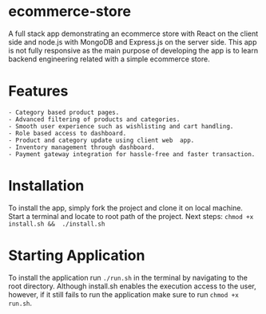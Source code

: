 # ecommerce-store
A full stack app demonstrating an ecommerce store with React on the client side and node.js with MongoDB and Express.js on the server side. This app is not fully responsive as the main purpose of developing the app is to learn backend engineering related with a simple ecommerce store.

# Features
    - Category based product pages.
    - Advanced filtering of products and categories.
    - Smooth user experience such as wishlisting and cart handling.
    - Role based access to dashboard.
    - Product and category update using client web  app.
    - Inventory management through dashboard.
    - Payment gateway integration for hassle-free and faster transaction.

# Installation
To install the app, simply fork the project and clone it on local machine. Start a terminal and locate to root path of the project. Next steps:
    ```
        chmod +x install.sh && 
        ./install.sh
    ```
# Starting Application
To install the application run ```./run.sh``` in the terminal by navigating to the root directory. Although install.sh enables the execution access to the user, however, if it still fails to run the application make sure to run ```chmod +x run.sh```.  



